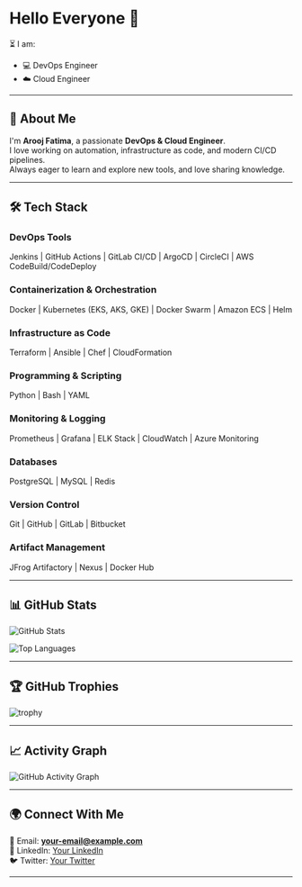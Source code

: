 # Hello Everyone 👋  

⏳ I am:  
- 💻 DevOps Engineer  
- ☁️ Cloud Engineer  

---

## 🚀 About Me  
I'm **Arooj Fatima**, a passionate **DevOps & Cloud Engineer**.  
I love working on automation, infrastructure as code, and modern CI/CD pipelines.  
Always eager to learn and explore new tools, and love sharing knowledge.  

---

## 🛠️ Tech Stack  

### DevOps Tools  
Jenkins | GitHub Actions | GitLab CI/CD | ArgoCD | CircleCI | AWS CodeBuild/CodeDeploy  

### Containerization & Orchestration  
Docker | Kubernetes (EKS, AKS, GKE) | Docker Swarm | Amazon ECS | Helm  

### Infrastructure as Code  
Terraform | Ansible | Chef | CloudFormation  

### Programming & Scripting  
Python | Bash | YAML  

### Monitoring & Logging  
Prometheus | Grafana | ELK Stack | CloudWatch | Azure Monitoring  

### Databases  
PostgreSQL | MySQL | Redis  

### Version Control  
Git | GitHub | GitLab | Bitbucket  

### Artifact Management  
JFrog Artifactory | Nexus | Docker Hub  

---

## 📊 GitHub Stats  
![GitHub Stats](https://github-readme-stats.vercel.app/api?username=YOUR-USERNAME&show_icons=true&theme=radical)  

![Top Languages](https://github-readme-stats.vercel.app/api/top-langs/?username=YOUR-USERNAME&layout=compact&theme=radical)  

---

## 🏆 GitHub Trophies  
![trophy](https://github-profile-trophy.vercel.app/?username=YOUR-USERNAME&theme=onedark)  

---

## 📈 Activity Graph  
![GitHub Activity Graph](https://github-readme-activity-graph.vercel.app/graph?username=YOUR-USERNAME&theme=react-dark)  

---

## 🌍 Connect With Me  
📩 Email: **your-email@example.com**  
💼 LinkedIn: [Your LinkedIn](https://linkedin.com/in/yourprofile)  
🐦 Twitter: [Your Twitter](https://twitter.com/yourprofile)  

---
